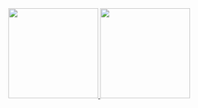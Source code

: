 <div>
  <a href="https://github.com/satont">
  <img height="180em" src="https://github-readme-stats-eight-xi-86.vercel.app
/api?username=ripls56&show_icons=true&include_all_commits=true&count_private=true&theme=radical"/>
  <img height="180em" src="https://github-readme-stats-eight-xi-86.vercel.app
/api/top-langs/?username=ripls56&layout=compact&count_private=true&theme=radical"/>
  </a>
</div>
